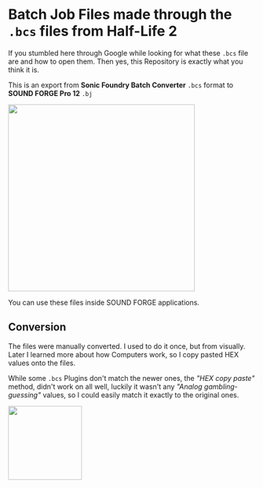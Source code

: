 # Batch Job Files made through the ``.bcs`` files from Half-Life 2

If you stumbled here through Google while looking for what these ``.bcs`` file are and how to open them. Then yes, this Repository is exactly what you think it is.

This is an export from **Sonic Foundry Batch Converter** ``.bcs`` format to **SOUND FORGE Pro 12** ``.bj``

<img src="https://i.imgur.com/fQsJeo0.png" height=380px/>

You can use these files inside SOUND FORGE applications.

## Conversion

The files were manually converted. I used to do it once, but from visually. Later I learned more about how Computers work, so I copy pasted HEX values onto the files.

While some ``.bcs`` Plugins don't match the newer ones, the _"HEX copy paste"_ method, didn't work on all well, luckily it wasn't any _"Analog gambling-guessing"_ values,
so I could easily match it exactly to the original ones. 

<img src="https://i.imgur.com/jgHceMi.png" height=150px/>
